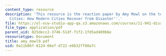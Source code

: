 ```yaml
---
content_type: resource
description: 'This resource is the reaction paper by Amy Mowl on the topic ''Resilient
  Cities: How Modern Cities Recover from Disaster''.'
file: https://ol-ocw-studio-app-qa.s3.amazonaws.com/courses/11-941-disaster-vulnerability-and-resilience-spring-2005/0a11b86f812406efd722e9b32ff80a7c_amy_mowl9.pdf
file_type: application/pdf
parent_uid: 025decc2-3746-51df-f1f2-1fd5ad489b6e
resourcetype: Document
title: amy_mowl9.pdf
uid: 0a11b86f-8124-06ef-d722-e9b32ff80a7c
---
```

